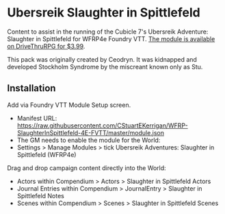 # Ubersreik Slaughter in Spittlefeld
Content to assist in the running of the Cubicle 7's Ubersreik Adventure: Slaughter in Spittlefeld for WFRP4e Foundry VTT. [The module is available on DriveThruRPG for $3.99](https://www.drivethrurpg.com/product/292546/WFRP-Ubersreik-Adventures--Slaughter-in-Spittlefeld]).

This pack was originally created by Ceodryn. It was kidnapped and developed Stockholm Syndrome by the miscreant known only as Stu.

## Installation
Add via Foundry VTT Module Setup screen.
* Manifest URL: https://raw.githubusercontent.com/CStuartEKerrigan/WFRP-SlaughterInSpittlefeld-4E-FVTT/master/module.json
* The GM needs to enable the module for the World:
* Settings > Manage Modules > tick Ubersreik Adventures: Slaughter in Spittlefeld (WFRP4e)

Drag and drop campaign content directly into the World:
*  Actors within Compendium > Actors > Slaughter in Spittlefeld Actors
*  Journal Entries within Compendium > JournalEntry > Slaughter in Spittlefeld Notes
*  Scenes within Compendium > Scenes > Slaughter in Spittlefeld Scenes
